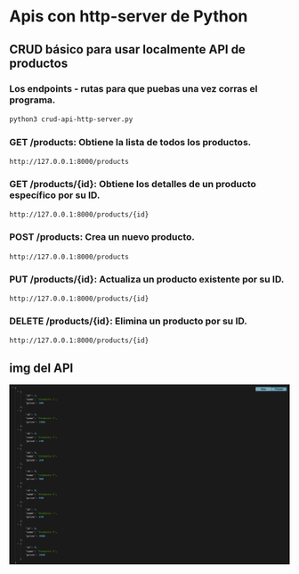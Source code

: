 # Apis con http-server de Python 

## CRUD básico para usar localmente API de productos
### Los endpoints - rutas para que puebas una vez corras el programa.
```bash
python3 crud-api-http-server.py
```

### GET /products: Obtiene la lista de todos los productos.
```link
http://127.0.0.1:8000/products
```
### GET /products/{id}: Obtiene los detalles de un producto específico por su ID.
```link
http://127.0.0.1:8000/products/{id}
```
### POST /products: Crea un nuevo producto.
```link
http://127.0.0.1:8000/products
```
### PUT /products/{id}: Actualiza un producto existente por su ID.
```link
http://127.0.0.1:8000/products/{id}
```
### DELETE /products/{id}: Elimina un producto por su ID.
```link
http://127.0.0.1:8000/products/{id}
```
## img del API
<img src="json-productos.png">
